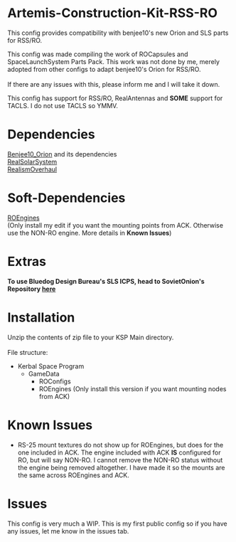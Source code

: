 # Artemis-Construction-Kit-RSS-RO
This config provides compatibility with benjee10's new Orion and SLS parts for RSS/RO.

This config was made compiling the work of ROCapsules and SpaceLaunchSystem Parts Pack. This work was not done by me, merely adopted from other configs to adapt benjee10's Orion for RSS/RO.<br>
<br>If there are any issues with this, please inform me and I will take it down.  

This config has support for RSS/RO, RealAntennas and **SOME** support for TACLS. I do not use TACLS so YMMV.

# Dependencies
[Benjee10_Orion](https://github.com/benjee10/Benjee10_Orion) and its dependencies  
[RealSolarSystem](https://github.com/KSP-RO/RealSolarSystem)   
[RealismOverhaul](https://github.com/KSP-RO/RealismOverhaul)   

# Soft-Dependencies
[ROEngines](https://github.com/KSP-RO/ROEngines)   
(Only install my edit if you want the mounting points from ACK. Otherwise use the NON-RO engine. More details in **Known Issues**)   
# Extras   
**To use Bluedog Design Bureau's SLS ICPS, head to SovietOnion's Repository [here](https://github.com/SovietOnion1608/RealismOverhaul/tree/BDB-RO-Configs)**   

# Installation
Unzip the contents of zip file to your KSP Main directory.<br><br>
File structure:  
* Kerbal Space Program  
  * GameData  
    * ROConfigs
    * ROEngines (Only install this version if you want mounting nodes from ACK)  

# Known Issues   
* RS-25 mount textures do not show up for ROEngines, but does for the one included in ACK. The engine included with ACK **IS** configured for RO, but will say NON-RO. I cannot remove the NON-RO status without the engine being removed altogether. I have made it so the mounts are the same across ROEngines and ACK.   
# Issues
This config is very much a WIP. This is my first public config so if you have any issues, let me know in the issues tab. 
